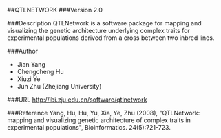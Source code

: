 ##QTLNETWORK
###Version
2.0

###Description
QTLNetwork is a software package for mapping and visualizing the genetic architecture underlying complex traits for experimental populations derived from a cross between two inbred lines.

###Author
* Jian Yang
* Chengcheng Hu
* Xiuzi Ye
* Jun Zhu (Zhejiang University)

###URL
http://ibi.zju.edu.cn/software/qtlnetwork

###Reference
Yang, Hu, Hu, Yu, Xia, Ye, Zhu (2008), "QTLNetwork: mapping and visualizing genetic architecture of complex traits in experimental populations", Bioinformatics. 24(5):721-723.


